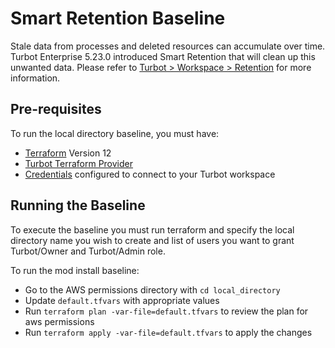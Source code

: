 # Smart Retention Baseline

Stale data from processes and deleted resources can accumulate over time.  Turbot Enterprise 5.23.0 introduced Smart Retention  that will clean up this unwanted data.  Please refer to [Turbot > Workspace > Retention](https://turbot.com/v5/mods/turbot/turbot/inspect#/policy/types/retention) for more information. 

## Pre-requisites
To run the local directory baseline, you must have:

- [Terraform](https://www.terraform.io) Version 12
- [Turbot Terraform Provider](https://github.com/turbotio/terraform-provider-turbot)
- [Credentials](https://turbot.com/v5/docs/reference/cli/installation#setup-your-turbot-credentials) configured to connect to your Turbot workspace

## Running the Baseline

To execute the baseline you must run terraform and specify the local directory name you wish to create and list of users you want to grant Turbot/Owner and Turbot/Admin role.

To run the mod install baseline:

- Go to the AWS permissions directory with `cd local_directory`
- Update `default.tfvars` with appropriate values
- Run `terraform plan -var-file=default.tfvars` to review the plan for aws permissions
- Run `terraform apply -var-file=default.tfvars` to apply the changes
